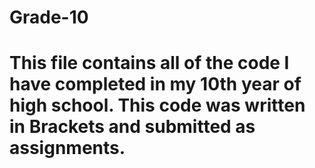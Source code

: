 # Grade-10
# This file contains all of the code I have completed in my 10th year of high school.  This code was written in Brackets and submitted as assignments.
